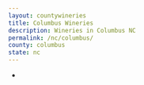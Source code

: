 ```yaml
---
layout: countywineries
title: Columbus Wineries
description: Wineries in Columbus NC
permalink: /nc/columbus/
county: columbus
state: nc
---
```

-

